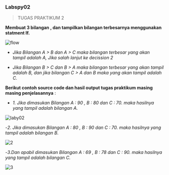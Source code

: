 ### Labspy02
> TUGAS PRAKTIKUM 2

**Membuat 3 bilangan , dan tampilkan bilangan terbesarnya menggunakan statment If.**

![flow](https://user-images.githubusercontent.com/56200287/68068754-2f752a80-fd8b-11e9-936d-87f014a8119e.JPG)


- _Jika Bilangan A > B dan A > C maka bilangan terbesar yang akan tampil adalah A, Jika salah lanjut ke decission 2_

- _Jika Bilangan B > C dan B > A maka bilangan terbesar yang akan tampil adalah B, dan jika bilangan C > A dan B maka yang akan tampil adalah C._


**Berikut contoh source code dan hasil output tugas praktikum masing masing penjelasannya** : 

- _1. Jika dimasukan Bilangan A : 90 , B : 80 dan C : 70. maka hasilnya yang tampil adalah bilangan A._


![laby02](https://user-images.githubusercontent.com/56200287/68068915-a52dc600-fd8c-11e9-8b30-30121afda56f.JPG)


-_2. Jika dimasukan Bilangan A : 80 , B : 90 dan C : 70. maka hasilnya yang tampil adalah bilangan B._


![2](https://user-images.githubusercontent.com/56200287/68069049-e07cc480-fd8d-11e9-8a8b-860d98d8f3a6.JPG)


-_3.Dan apabil dimasukan Bilangan A : 69 , B : 78 dan C : 90. maka hasilnya yang tampil adalah bilangan C._


![3](https://user-images.githubusercontent.com/56200287/68069080-191c9e00-fd8e-11e9-88e6-0c4884e3d4a4.JPG)


